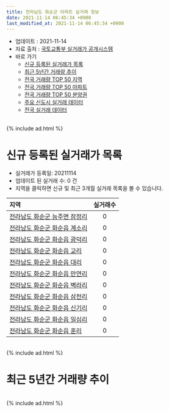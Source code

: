```yaml
---
title: 전라남도 화순군 아파트 실거래 정보
date: 2021-11-14 06:45:34 +0900
last_modified_at: 2021-11-14 06:45:34 +0900
---
```


* 업데이트 : 2021-11-14
* 자료 출처 : [국토교통부 실거래가 공개시스템](http://rt.molit.go.kr)
* 바로 가기
    * [신규 등록된 실거래가 목록](#신규-등록된-실거래가-목록)
    * [최근 5년간 거래량 추이](#최근-5년간-거래량-추이)
    * [전국 거래량 TOP 50 지역](https://inasie.github.io/apt-trade-info/최근-3개월-전국에서-가장-거래가-많이-발생한-지역)
    * [전국 거래량 TOP 50 아파트](https://inasie.github.io/apt-trade-info/최근-3개월-전국에서-가장-거래가-많이-발생한-아파트)
    * [전국 거래량 TOP 50 분양권](https://inasie.github.io/apt-trade-info/최근-3개월-전국에서-가장-거래가-많이-발생한-분양권)
    * [주요 신도시 실거래 데이터](https://inasie.github.io/apt-trade-info/주요-신도시)
    * [전국 실거래 데이터](https://inasie.github.io/apt-trade-info/전국)

<br>
{% include ad.html %}
<br>

# 신규 등록된 실거래가 목록
* 실거래가 등록일: 20211114
* 업데이트 된 실거래 수: 0 건
* 지역을 클릭하면 신규 및 최근 3개월 실거래 목록을 볼 수 있습니다.


|지역|실거래수|
|:---|:---:|
|[전라남도 화순군 능주면 잠정리](https://inasie.github.io/apt-trade-info/전라남도-화순군-능주면-잠정리)|0|
|[전라남도 화순군 화순읍 계소리](https://inasie.github.io/apt-trade-info/전라남도-화순군-화순읍-계소리)|0|
|[전라남도 화순군 화순읍 광덕리](https://inasie.github.io/apt-trade-info/전라남도-화순군-화순읍-광덕리)|0|
|[전라남도 화순군 화순읍 교리](https://inasie.github.io/apt-trade-info/전라남도-화순군-화순읍-교리)|0|
|[전라남도 화순군 화순읍 대리](https://inasie.github.io/apt-trade-info/전라남도-화순군-화순읍-대리)|0|
|[전라남도 화순군 화순읍 만연리](https://inasie.github.io/apt-trade-info/전라남도-화순군-화순읍-만연리)|0|
|[전라남도 화순군 화순읍 벽라리](https://inasie.github.io/apt-trade-info/전라남도-화순군-화순읍-벽라리)|0|
|[전라남도 화순군 화순읍 삼천리](https://inasie.github.io/apt-trade-info/전라남도-화순군-화순읍-삼천리)|0|
|[전라남도 화순군 화순읍 신기리](https://inasie.github.io/apt-trade-info/전라남도-화순군-화순읍-신기리)|0|
|[전라남도 화순군 화순읍 일심리](https://inasie.github.io/apt-trade-info/전라남도-화순군-화순읍-일심리)|0|
|[전라남도 화순군 화순읍 훈리](https://inasie.github.io/apt-trade-info/전라남도-화순군-화순읍-훈리)|0|


<br>
{% include ad.html %}
<br>

# 최근 5년간 거래량 추이


<div style="width:100%;">
    <canvas id="deal_progress" height="200"></canvas>
</div>

<script>
new Chart(document.getElementById("deal_progress"), {
    type: 'line',
    data: {
        labels: ['201611','201612','201701','201702','201703','201704','201705','201706','201707','201708','201709','201710','201711','201712','201801','201802','201803','201804','201805','201806','201807','201808','201809','201810','201811','201812','201901','201902','201903','201904','201905','201906','201907','201908','201909','201910','201911','201912','202001','202002','202003','202004','202005','202006','202007','202008','202009','202010','202011','202012','202101','202102','202103','202104','202105','202106','202107','202108','202109','202110','202111'],
        datasets: [{
            label: '매매',
            pointRadius: 1,
            data: [33, 27, 17, 24, 28, 25, 39, 42, 26, 31, 28, 28, 32, 28, 39, 26, 55, 53, 35, 32, 30, 35, 43, 58, 37, 60, 228, 61, 61, 37, 28, 38, 41, 48, 32, 36, 41, 66, 43, 56, 64, 71, 48, 59, 68, 51, 59, 62, 60, 76, 67, 63, 67, 143, 143, 76, 55, 60, 43, 50, 17],
            borderColor: "rgba(255, 201, 14, 1)",
            backgroundColor: "rgba(255, 201, 14, 0.5)",
            fill: false,
            lineTension: 0
        },{
            label: '전월세',
            pointRadius: 1,
            data: [97, 80, 80, 91, 95, 88, 79, 70, 69, 77, 61, 81, 88, 73, 77, 82, 83, 84, 76, 55, 57, 63, 57, 85, 75, 80, 68, 85, 96, 71, 83, 63, 70, 79, 63, 100, 80, 75, 64, 86, 122, 114, 92, 77, 88, 61, 53, 69, 81, 93, 87, 75, 97, 147, 139, 105, 93, 114, 85, 110, 58],
            borderColor: "rgba(0, 141, 185, 1)",
            backgroundColor: "rgba(0, 141, 185, 0.5)",
            fill: false,
            lineTension: 0
        }
        ]
    },
    options: {
        responsive: true,
        title: {
            display: false
        },
        tooltips: {
            mode: 'index',
            intersect: false
        },
        hover: {
            mode: 'nearest',
            intersect: true
        },
        scales: {
            xAxes: [{
                display: true,
                scaleLabel: {
                    display: true,
                    labelString: '년/월'
                }
            }],
            yAxes: [{
                display: true,
                ticks: {
                    suggestedMin: 0,
                },
                scaleLabel: {
                    display: true,
                    labelString: '실거래 수'
                }
            }]
        }
    }
});

</script>


<br>
{% include ad.html %}
<br>

